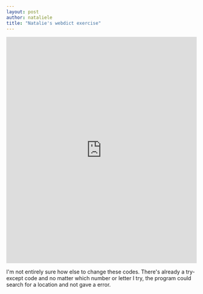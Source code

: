 ```yaml
---
layout: post
author: nataliele
title: "Natalie's webdict exercise"
---
```


<iframe src="https://trinket.io/embed/python3/be4cd25c7a" width="100%" height="600" frameborder="0" marginwidth="0" marginheight="0" allowfullscreen></iframe>

I'm not entirely sure how else to change these codes. There's already a try-except code and no matter which number or letter I try, the program could search for a location and not gave a error.

